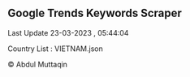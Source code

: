 

## Google Trends Keywords Scraper 
 
Last Update 23-03-2023 , 05:44:04

Country List :
VIETNAM.json



© Abdul Muttaqin 

